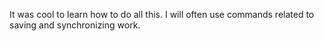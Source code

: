 It was cool to learn how to do all this. I will often use commands related to saving and synchronizing work.
